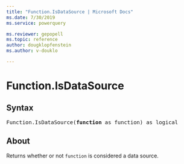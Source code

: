 ```yaml
---
title: "Function.IsDataSource | Microsoft Docs"
ms.date: 7/30/2019
ms.service: powerquery

ms.reviewer: gepopell
ms.topic: reference
author: dougklopfenstein
ms.author: v-douklo

---
```

# Function.IsDataSource

## Syntax

<pre>
Function.IsDataSource(<b>function</b> as function) as logical
</pre> 
  
## About  
Returns whether or not `function` is considered a data source.
  
